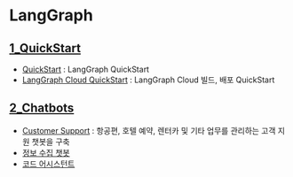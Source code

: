 # LangGraph
## [1_QuickStart](#1_quickstart)
- [QuickStart](#1_quickstart/QuickStart.ipynb) : LangGraph QuickStart
- [LangGraph Cloud QuickStart](#1_quickstart/LangGraph_Cloud_QuickStart.ipynb) : LangGraph Cloud 빌드, 배포 QuickStart

## [2_Chatbots](#2_chatbots)
- [Customer Support](#2_chatbots/Customer_Support.ipynb) :  항공편, 호텔 예약, 렌터카 및 기타 업무를 관리하는 고객 지원 챗봇을 구축
- [정보 수집 챗봇](#2_chatbots/User_Recommend.ipynb)
- [코드 어시스턴트](#2_chatbots/Code_Assistant.ipynb)